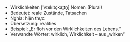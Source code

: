 - Wirklichkeiten	[ˈvɪʁklɪçkaɪ̯tn̩]	Nomen (Plural)
- Bedeutet: reale Zustände, Tatsachen
- Nghĩa: hiện thực
- Übersetzung: realities
- Beispiel: „Er floh vor den Wirklichkeiten des Lebens.“
- Verwandte Wörter: wirklich, Wirklichkeit	– aus „wirken“